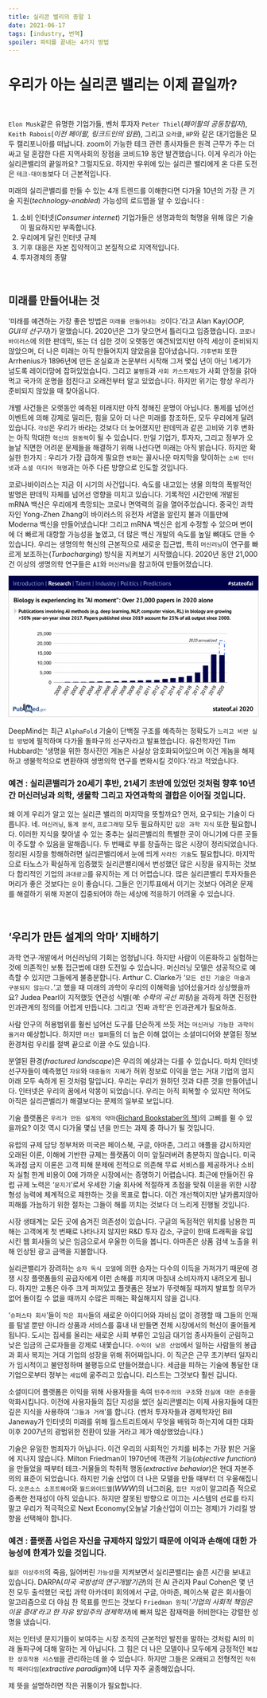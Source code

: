 ```yaml
---
title: 실리콘 밸리의 종말 1
date: 2021-06-17
tags: [industry, 번역]
spoiler: 파티를 끝내는 4가지 방법
---
```


# 우리가 아는 실리콘 밸리는 이제 끝일까?

&nbsp;

`Elon Musk`같은 유명한 기업가들, 벤처 투자자 `Peter Thiel`(_페이팔의 공동창립자_), `Keith Rabois`(_이전 페이팔, 링크드인의 임원_), 그리고 `오라클`, `HP`와 같은 대기업들은 모두 캘리포니아를 떠납니다. zoom이 가능한 테크 관련 종사자들은 원격 근무가 주는 더 싸고 덜 혼잡한 다른 지역사회의 장점을 코비드19 동안 발견했습니다. 이게 우리가 아는 실리콘밸리의 끝일까요? 그럴지도요. 하지만 우위에 있는 실리콘 밸리에게 온 다른 도전은 `테크-대이동`보다 더 근본적입니다.

미래의 실리콘밸리를 만들 수 있는 4개 트렌드를 이해한다면 다가올 10년의 가장 큰 기술 지원(_technology-enabled_) 가능성의 로드맵을 알 수 있습니다 :

1. 소비 인터넷(_Consumer internet_) 기업가들은 생명과학의 혁명을 위해 많은 기술이 필요하지만 부족합니다.
1. 우리에게 달린 인터넷 규제
1. 기후 대응은 자본 집약적이고 본질적으로 지역적입니다.
1. 투자경제의 종말

&nbsp;

## 미래를 만들어내는 것
‘미래를 예견하는 가장 좋은 방법은 `미래를 만들어내는 것`이다.’라고 Alan Kay(_OOP, GUI의 선구자_)가 말했습니다. 2020년은 그가 맞으면서 틀리다고 입증했습니다. `코로나바이러스`에 의한 판데믹, 또는 더 심한 것이 오랫동안 예견되었지만 아직 세상이 준비되지 않았으며, 더 나은 미래는 아직 만들어지지 않았음을 잡아냈습니다. `기후변화` 또한 Arrhenius가 1896년에 만든 온실효과 논문부터 시작해 그저 몇십 년이 아닌 1세기가 넘도록 레이더망에 잡혀있었습니다. 그리고 `불평등`과 `사회 카스트제도`가 사회 안정을 갉아먹고 국가의 운명을 점친다고 오래전부터 알고 있었습니다. 하지만 위기는 항상 우리가 준비되지 않았을 때 찾아옵니다.

개별 사건들은 오랫동안 예측된 미래지만 아직 정해진 운명이 아닙니다. 통제를 넘어선 이벤트에 의해 강제로 밀리든, 힘을 모아 더 나은 미래를 창조하든, 모두 우리에게 달려있습니다. `각성`은 우리가 바라는 것보다 더 늦어졌지만 판데믹과 같은 고비와 기후 변화는 아직 막대한 `혁신의 원동력`이 될 수 있습니다. 만일 기업가, 투자자, 그리고 정부가 오늘날 직면한 어려운 문제들을 해결하기 위해 나선다면 미래는 아직 밝습니다. 하지만 확실한 한가지 : 우리가 가장 급하게 필요한 `변화`는 꼴사나운 마지막을 맞이하는 `소비 인터넷`과 `소셜 미디어 혁명`과는 아주 다른 방향으로 인도할 것입니다.

코로나바이러스는 지금 이 시기의 사건입니다. 속도를 내고있는 생물 의학의 폭발적인 발명은 판데믹 자체를 넘어선 영향을 미치고 있습니다. 기록적인 시간만에 개발된 mRNA 백신은 우리에게 촉망되는 코로나 면역력의 길을 열어주었습니다. 중국인 과학자인 Yong-Zhen Zhang이 바이러스의 유전자 서열을 알린지 불과 이틀만에 Moderna 백신을 만들어냈습니다! 그리고 mRNA 백신은 쉽게 수정할 수 있으며 변이에 더 빠르게 대항할 가능성을 높였고, 더 많은 백신 개발의 속도를 높일 뼈대도 만들 수 있습니다. 우리는 생명의학 혁신의 근본적으로 새로운 접근법, 특히 `머신러닝`이 연구를 빠르게 보조하는(_Turbocharging_) 방식을 지켜보기 시작했습니다. 2020년 동안 21,000건 이상의 생명의학 연구들은 `AI`와 `머신러닝`을 참고하여 만들어졌습니다.

![research with AI graph](../assets/images/silicon-valley/graph.png)

DeepMind는 최근 `AlphaFold` 기술이 단백질 구조를 예측하는 정확도가 `느리고 비싼 실험 방법`에 필적하며 다가올 돌파구의 선구자라고 발표했습니다. 유전학자인 Tim Hubbard는 ‘생명을 위한 청사진인 게놈은 사실상 암호화되어있으며 이건 게놈을 해제하고 생물학적으로 변환하여 생명의학 연구를 변화시킬 것이다.’라고 적었습니다.

### 예견 : 실리콘밸리가 20세기 후반, 21세기 초반에 있었던 것처럼 향후 10년간 머신러닝과 의학, 생물학 그리고 자연과학의 결합은 이어질 것입니다.

왜 이게 우리가 알고 있는 실리콘 밸리의 마지막을 뜻할까요? 먼저, 요구되는 기술이 다릅니다. 네. `머신러닝`, `통계 분석`, `프로그래밍` 모두 필요하지만 `깊은 과학 지식` 또한 필요합니다. 이러한 지식을 찾아낼 수 있는 중추는 실리콘밸리의 특별한 곳이 아니기에 다른 곳들이 주도할 수 있음을 말해줍니다. 두 번째로 부를 창출하는 많은 시장이 정리되었습니다. 정리된 시장을 항해하려면 실리콘밸리에서 눈에 띄게 `사라진 기술`도 필요합니다. 마지막으로 타노스가 확실하게 입증했듯 실리콘밸리에서 번성했던 많은 시장을 유지하는 것보다 합리적인 기업의 `과대광고`를 유지하는 게 더 어렵습니다. 많은 실리콘밸리 투자자들은 머리가 좋은 것보다는 `운`이 좋습니다. 그들은 인기투표에서 이기는 것보다 어려운 문제를 해결하기 위해 자본이 집중되어야 하는 세상에 적응하기 어려울 수 있습니다.

&nbsp;

## ‘우리가 만든 설계의 악마’ 지배하기

과학 연구·개발에서 머신러닝의 기회는 엄청납니다. 하지만 사람이 이론화하고 실험하는 것에 의존적인 보통 접근법에 대한 도전일 수 있습니다. 머신러닝 모델은 성공적으로 예측할 수 있지만 그들에게 불충분합니다. Arthur C. Clarke가 ‘`모든 선진 기술은 마술과 구분되지 않는다.`’고 했을 때 미래의 과학이 우리의 이해력을 넘어섰을거라 상상했을까요? Judea Pearl이 지적했듯 연관성 식별(_예: 수학의 곡선 피팅_)을 과하게 하면 진정한 인과관계의 정의를 어렵게 만듭니다. 그리고 ‘진짜 과학’은 인과관계가 필요하죠.

사람 안구의 허용범위를 훨씬 넘어선 도구를 단순하게 쓰듯 저는 `머신러닝 가능한 과학이 올거라` 예상합니다. 하지만 `머신 헬퍼`들의 더 높은 이해 없이는 소셜미디어와 분열된 정보 환경처럼 우리를 절벽 끝으로 이끌 수도 있습니다.

분열된 환경(_fractured landscape_)은 우리의 예상과는 다를 수 있습니다. 마치 인터넷 선구자들이 예측했던 `자유`와 `대중들의 지혜`가 허위 정보로 이익을 얻는 거대 기업의 엄지 아래 모두 속하게 된 것처럼 말입니다. 우리는 우리가 원하던 것과 다른 것을 만들어냅니다. 인터넷은 우리의 꿈에서 악몽이 되었습니다. 우리는 아직 회복할 수 있지만 적어도 아직은 실리콘밸리가 해결보다는 문제의 일부로 보입니다.

기술 플랫폼은 `우리가 만든 설계의 악마`([Richard Bookstaber의 책](https://digital.kyobobook.co.kr/digital/ebook/ebookDetail.ink?selectedLargeCategory=001&barcode=4801118045589&orderClick=LAG&Kc=))의 고삐를 쥘 수 있을까요? 이것 역시 다가올 몇십 년을 만드는 과제 중 하나가 될 것입니다.

유럽의 규제 담당 정부처와 미국은 페이스북, 구글, 아마존, 그리고 애플을 감시하지만 오래된 이론, 이해에 기반한 규제는 플랫폼이 이미 앞질러버려 충분하지 않습니다. 미국 독과점 금지 이론은 고객 피해 문제에 전적으로 의존해 무료 서비스를 제공하거나 소비자 실험 한계 비용이 0에 가까운 시장에서는 증명하기 어렵습니다. 최근에 만들어진 유럽 규제 노력은 ‘`문지기`’로서 우세한 기술 회사에 적절하게 초점을 맞춰 이윤을 위한 시장 형성 능력에 체계적으로 제한하는 것을 목표로 합니다. 이건 개선책이지만 날카롭지않아 피해를 가늠하기 위한 절차는 그들이 해를 끼치는 것보다 더 느리게 진행될 것입니다.

시장 생태계는 모든 곳에 숨겨진 의존성이 있습니다. 구글의 독점적인 위치를 남용한 피해는 고객에게 첫 번째로 나타나지 않지만 R&D 투자 감소, 구글이 한때 트래픽을 유입시킨 웹 회사들의 낮은 임금으로서 우울한 이득을 봅니다. 아마존은 상품 검색 노출을 위해 인상된 광고 금액을 지불합니다.

실리콘밸리가 장려하는 `승자 독식 모델`에 의한 승자는 다수의 이득을 가져가기 때문에 경쟁 시장 플랫폼들의 공급자에게 이런 손해를 끼치며 마침내 소비자까지 내려오게 됩니다. 하지만 고통은 아주 크게 퍼져있고 플랫폼은 정보가 뚜렷해질 때까지 발표할 의무가 없어 돌이킬 수 없을 때까지 수많은 피해는 확실해지지 않을 겁니다.

‘`슈퍼스타 회사`’들이 `작은 회사`들의 새로운 아이디어와 자비심 없이 경쟁할 때 그들의 인재를 탐낼 뿐만 아니라 상품과 서비스를 흉내 내 만들면 전체 시장에서의 혁신이 줄어들게 됩니다. 도시는 집세를 올리는 새로운 사회 부류인 고임금 대기업 종사자들이 군림하고 낮은 임금의 근로자들을 강제로 내쫓습니다. `수익이 낮은 산업`에서 일하는 사람들의 봉급과 회사 복지는 거대 기업의 성장을 위해 쥐어짜입니다. 이 직군은 근무 초기부터 일자리가 임시적이고 불안정하며 불평등으로 만들어졌습니다. 세금을 피하는 기술에 통달한 대기업으로부터 정부는 `세입`에 굶주리고 있습니다. 리스트는 그것보다 훨씬 깁니다.

소셜미디어 플랫폼은 이익을 위해 사용자들을 속여 `민주주의의 구조`와 `진실에 대한 존중`을 악화시킵니다. 이전에 사용자들의 집단 지성을 썼던 실리콘밸리는 이제 사용자들에 대한 깊은 지식을 사용하여 ‘`그들과 거래`’를 합니다. (벤처 투자자들과 경제학자인 Bill Janeway가 인터넷의 미래를 위해 월스트리트에서 무엇을 배워햐 하는지에 대한 대화 이후 2007년의 광범위한 전환이 있을 거라고 제가 예상했었습니다.)

기술은 유일한 범죄자가 아닙니다. 이건 우리의 사회적인 가치를 비추는 가장 밝은 거울에 지나지 않습니다. Milton Friedman이 1970년에 객관적 기능(_objective function_)을 만들었을 때부터 테크-거물들의 착취적 행동(_extractive behavior_)은 현대 자본주의의 표준이 되었습니다. 하지만 기술 산업이 더 나은 모델을 만들 때부터 더 우울해집니다. `오픈소스 소프트웨어`와 `월드와이드웹`(_WWW_)의 너그러움, `집단 지성`이 알고리즘 적으로 증폭한 천재성이 아직 있습니다. 하지만 잘못된 방향으로 이끄는 시스템의 선로를 타지 말고 우리가 적극적으로 Next Economy(오늘날 기술산업이 이끄는 경제)가 가리킬 방향을 선택해야 합니다.

### 예견 : 플랫폼 사업은 자신을 규제하지 않았기 때문에 이익과 손해에 대한 가능성에 한계가 있을 것입니다.

`젊은 이상주의`의 죽음, 잃어버린 `가능성`을 지켜보면서 실리콘밸리는 슬픈 시간을 보내고 있습니다. DARPA(_미국 국방성의 연구개발기관_)의 전 AI 관리자 Paul Cohen은 몇 년 전 모두 출석했던 국립 과학 아카데미 회의에서 구글, 아마존, 페이스북 같은 회사들이 알고리즘으로 더 야심 찬 목표를 만드는 것보다 `Friedman 원칙`(_'기업의 사회적 책임은 이윤 증대'라고 한 자유 방임주의 경제학자_)에 빠져 많은 잠재력을 허비한다는 강렬한 성명을 냈습니다.

저는 인터넷 문지기들이 보여주는 시장 조직의 근본적인 발전을 말하는 것처럼 AI의 미래 돌파구에 대해 말하는 게 아닙니다. 그 힘은 더 나은 모델이나 모두에게 긍정적인 `복잡한 상호작용 시스템`을 관리하는데 쓸 수 있습니다. 하지만 그들은 오래되고 전형적인 `착취적 패러다임`(_extractive paradigm_)에 너무 자주 굴종해있습니다.

제 뜻을 설명하려면 작은 귀퉁이가 필요합니다.